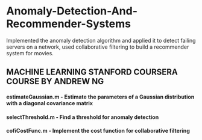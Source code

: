 # Anomaly-Detection-And-Recommender-Systems

Implemented the anomaly detection algorithm and applied it to detect failing servers on a network, used collaborative filtering to build a recommender system for movies.

## MACHINE LEARNING STANFORD COURSERA COURSE BY ANDREW NG

#### estimateGaussian.m - Estimate the parameters of a Gaussian distribution with a diagonal covariance matrix
#### selectThreshold.m - Find a threshold for anomaly detection
#### cofiCostFunc.m - Implement the cost function for collaborative filtering
